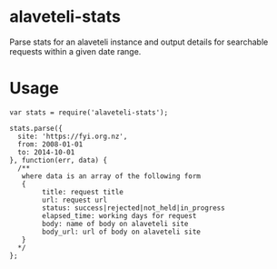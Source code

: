 alaveteli-stats
===============

Parse stats for an alaveteli instance and output details for searchable requests within a given date range.

Usage
=====

    var stats = require('alaveteli-stats');

    stats.parse({
      site: 'https://fyi.org.nz',
      from: 2008-01-01
      to: 2014-10-01
    }, function(err, data) {
      /**
       where data is an array of the following form
       {
            title: request title
            url: request url
            status: success|rejected|not_held|in_progress
            elapsed_time: working days for request
            body: name of body on alaveteli site
            body_url: url of body on alaveteli site
       }
      */
    };
